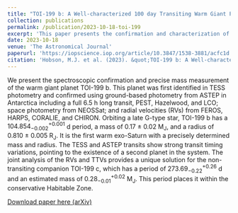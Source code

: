```yaml
---
title: "TOI-199 b: A Well-characterized 100 day Transiting Warm Giant Planet with TTVs Seen from Antarctica"
collection: publications
permalink: /publication/2023-10-18-toi-199
excerpt: 'This paper presents the confirmation and characterization of the transiting warm giant TOI-199 b, and the discovery of the nontransiting planet TOI-199 c from RVs and TTVs.'
date: 2023-10-18
venue: 'The Astronomical Journal'
paperurl: 'https://iopscience.iop.org/article/10.3847/1538-3881/acfc1d'
citation: 'Hobson, M.J. et al. (2023). &quot;TOI-199 b: A Well-characterized 100 day Transiting Warm Giant Planet with TTVs Seen from Antarctica&quot; <i>The Astronomical Journal</i>. 166, 201.'
---
```

We present the spectroscopic confirmation and precise mass measurement of the warm giant planet TOI-199 b. This planet was first identified in TESS photometry and confirmed using ground-based photometry from ASTEP in Antarctica including a full 6.5 h long transit, PEST, Hazelwood, and LCO; space photometry from NEOSSat; and radial velocities (RVs) from FEROS, HARPS, CORALIE, and CHIRON. Orbiting a late G-type star, TOI-199 b has a $104.854^{+0.001}_{-0.002}$ d period, a mass of 0.17 ± 0.02 M$_\mathrm{J}$, and a radius of 0.810 ± 0.005 R$_\mathrm{J}$. It is the first warm exo-Saturn with a precisely determined mass and radius. The TESS and ASTEP transits show strong transit timing variations, pointing to the existence of a second planet in the system. The joint analysis of the RVs and TTVs provides a unique solution for the non-transiting companion TOI-199 c, which has a period of $273.69^{+0.26}_{-0.22}$ d and an estimated mass of $0.28^{+0.02}_{-0.01}$ M$_\mathrm{J}$. This period places it within the conservative Habitable Zone. 

[Download paper here (arXiv)](https://arxiv.org/pdf/2309.14915)

